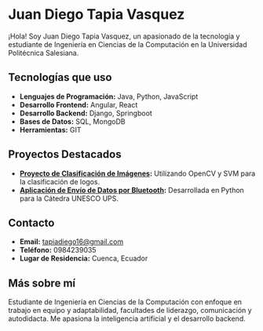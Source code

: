 # Juan Diego Tapia Vasquez

¡Hola! Soy Juan Diego Tapia Vasquez, un apasionado de la tecnología y estudiante de Ingeniería en Ciencias de la Computación en la Universidad Politécnica Salesiana.

## Tecnologías que uso

- **Lenguajes de Programación:** Java, Python, JavaScript
- **Desarrollo Frontend:** Angular, React
- **Desarrollo Backend:** Django, Springboot
- **Bases de Datos:** SQL, MongoDB
- **Herramientas:** GIT

## Proyectos Destacados

- **[Proyecto de Clasificación de Imágenes](https://github.com/juandtap/imagen-clasificacion):** Utilizando OpenCV y SVM para la clasificación de logos.
- **[Aplicación de Envío de Datos por Bluetooth](https://github.com/juandtap/bluetooth-app):** Desarrollada en Python para la Cátedra UNESCO UPS.

## Contacto

- **Email:** [tapiadiego16@gmail.com](mailto:tapiadiego16@gmail.com)
- **Teléfono:** 0984239035
- **Lugar de Residencia:** Cuenca, Ecuador

## Más sobre mí

Estudiante de Ingeniería en Ciencias de la Computación con enfoque en trabajo en equipo y adaptabilidad, facultades de liderazgo, comunicación y autodidacta. Me apasiona la inteligencia artificial y el desarrollo backend.

